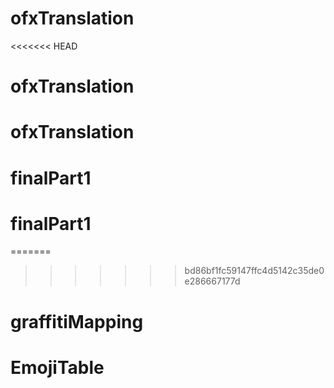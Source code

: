 # ofxTranslation
<<<<<<< HEAD
# ofxTranslation
# ofxTranslation
# finalPart1
# finalPart1
=======
>>>>>>> bd86bf1fc59147ffc4d5142c35de0e286667177d
# graffitiMapping
# EmojiTable
